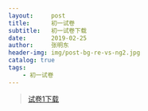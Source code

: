 ```yaml
---
layout:     post
title:      初一试卷
subtitle:   初一试卷下载
date:       2019-02-25
author:     张明东
header-img: img/post-bg-re-vs-ng2.jpg
catalog: true
tags:
    - 初一试卷
---
```


> [试卷1下载](https://github.com/bonnieXie/bonniexie.github.io/raw/master/pdfs/yun.pdf)

